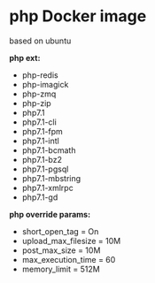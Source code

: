 # php Docker image #

based on ubuntu

**php ext:**
* php-redis 
* php-imagick 
* php-zmq 
* php-zip 
* php7.1 
* php7.1-cli 
* php7.1-fpm 
* php7.1-intl 
* php7.1-bcmath 
* php7.1-bz2 
* php7.1-pgsql 
* php7.1-mbstring 
* php7.1-xmlrpc 
* php7.1-gd

**php override params:**
* short_open_tag = On
* upload_max_filesize = 10M
* post_max_size = 10M
* max_execution_time = 60
* memory_limit = 512M